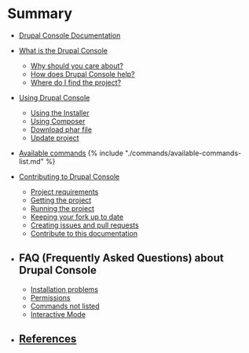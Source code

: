 # Summary

* [Drupal Console Documentation](README.md)

* [What is the Drupal Console](about/what-is-the-drupal-console.md)
  * [Why should you care about?](about/why-should-you-care-about.md)
  * [How does Drupal Console help?](about/how-does-drupal-console-help.md)
  * [Where do I find the project?](about/where-do-i-find-the-project.md)

* [Using Drupal Console](using/project.md)
  * [Using the Installer](using/installer.md)
  * [Using Composer](using/composer.md)
  * [Download phar file](using/download.md)
  * [Update project](using/update.md)

* [Available commands](commands/available-commands.md)
  {% include "./commands/available-commands-list.md" %}

* [Contributing to Drupal Console](contributing/new-features.md)
   * [Project requirements](contributing/project-requirements.md)
   * [Getting the project](contributing/getting-the-project.md)
   * [Running the project](contributing/running-the-project.md)
   * [Keeping your fork up to date](contributing/keeping-your-fork-up-to-date.md)
   * [Creating issues and pull requests](contributing/creating-issues-and-pull-requests.md)
   * [Contribute to this documentation](contributing/documentation.md "Contribute to the Drupal Console book")

* ## FAQ (Frequently Asked Questions) about Drupal Console
   * [Installation problems](drupal_console_faq/installation-problems.md)
   * [Permissions](drupal_console_faq/permissions.md)
   * [Commands not listed](drupal_console_faq/commands-not-listed.md)
   * [Interactive Mode](drupal_console_faq/interactive-mode.md)

* ## [References](references/links.md)
